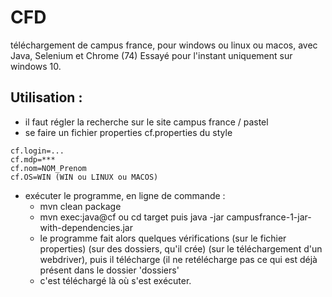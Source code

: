 # CFD
téléchargement de campus france, pour windows ou linux ou macos, avec Java, Selenium et Chrome (74)
Essayé pour l'instant uniquement sur windows 10.

## Utilisation : 
   * il faut régler la recherche sur le site campus france / pastel
   * se faire un fichier properties cf.properties du style
   ```
  cf.login=...
  cf.mdp=***
  cf.nom=NOM_Prenom
  cf.OS=WIN (WIN ou LINUX ou MACOS)
  ```
  * exécuter le programme, en ligne de commande : 
     * mvn clean package
     * mvn exec:java@cf ou cd target puis java -jar campusfrance-1-jar-with-dependencies.jar
     * le programme fait alors quelques vérifications (sur le fichier properties) (sur des dossiers, qu'il crée) (sur le téléchargement d'un webdriver), puis il télécharge (il ne retélécharge pas ce qui est déjà présent dans le dossier 'dossiers'
     * c'est téléchargé là où s'est exécuter.
